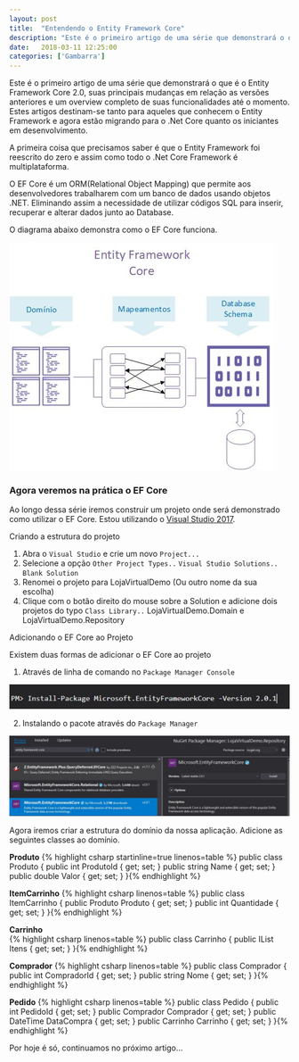 ```yaml
---
layout: post
title:  "Entendendo o Entity Framework Core"
description: "Este é o primeiro artigo de uma série que demonstrará o que é o Entity Framework Core 2.0, suas principais mudanças em relação as versões anteriores e um overview completo de suas funcionalidades até o momento. Estes artigos destinam-se tanto para aqueles que conhecem o Entity Framework e agora estão migrando para o .Net Core quanto os iniciantes em desenvolvimento."
date:   2018-03-11 12:25:00
categories: ['Gambarra']
---
```


Este é o primeiro artigo de uma série que demonstrará o que é o Entity Framework Core 2.0, suas principais mudanças em relação as versões anteriores e um overview completo de suas funcionalidades até o momento. Estes artigos destinam-se tanto para aqueles que conhecem o Entity Framework e agora estão migrando para o .Net Core quanto os iniciantes em desenvolvimento.

A primeira coisa que precisamos saber é que o Entity Framework foi reescrito do zero e assim como todo o .Net Core Framework é multiplataforma. 

O EF Core é um ORM(Relational Object Mapping) que permite aos desenvolvedores trabalharem com um banco de dados usando objetos .NET. Eliminando assim a necessidade de utilizar códigos SQL para inserir, recuperar e alterar dados junto ao Database.  

O diagrama abaixo demonstra como o EF Core funciona. 

![](/assets/images/entityframework/entity.jpg)

### Agora veremos na prática o EF Core

Ao longo dessa série iremos construir um projeto onde será demonstrado como utilizar o EF Core. Estou utilizando o [Visual Studio 2017](https://www.visualstudio.com/pt-br/downloads/). 

Criando a estrutura do projeto

1. Abra o `Visual Studio` e crie um novo `Project...`
2. Selecione a opção `Other Project Types..` `Visual Studio Solutions..` `Blank Solution`
3. Renomei o projeto para LojaVirtualDemo (Ou outro nome da sua escolha)
4. Clique com o botão direito do mouse sobre a Solution e adicione dois projetos do typo `Class Library..` LojaVirtualDemo.Domain e LojaVirtualDemo.Repository

Adicionando o EF Core ao Projeto

Existem duas formas de adicionar o EF Core ao projeto

1. Através de linha de comando no `Package Manager Console`

![](/assets/images/installpackageefcore.jpg)

2. Instalando o pacote através do `Package Manager`

![](/assets/images/installmanagerpackageefcore.jpg)


Agora iremos criar a estrutura do domínio da nossa aplicação. Adicione as seguintes classes ao domínio.

**Produto**	
{% highlight csharp startinline=true linenos=table %}
    public class Produto
    {
        public int ProdutoId { get; set; }
        public string Name { get; set; }
        public double Valor { get; set; }
    }{% endhighlight %}


**ItemCarrinho**
{% highlight csharp linenos=table %}
    public class ItemCarrinho
    {
        public Produto Produto { get; set; }
        public int Quantidade { get; set; }
    }{% endhighlight %}

**Carrinho**	
{% highlight csharp linenos=table %}
    public class Carrinho
    {
        public IList<ItemCarrinho> Itens { get; set; }
    }{% endhighlight %}

**Comprador**
{% highlight csharp linenos=table %}
    public class Comprador
    {
        public int CompradorId { get; set; }
        public string Nome { get; set; }
    }{% endhighlight %}

**Pedido**
{% highlight csharp linenos=table %}
    public class Pedido
    {
        public int PedidoId { get; set; }
        public Comprador Comprador { get; set; }
        public DateTime DataCompra { get; set; }
        public Carrinho Carrinho { get; set; }
    }{% endhighlight %}

Por hoje é só, continuamos no próximo artigo...